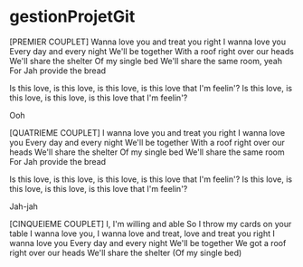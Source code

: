 # gestionProjetGit
[PREMIER COUPLET]
Wanna love you and treat you right
I wanna love you
Every day and every night
We'll be together
With a roof right over our heads
We'll share the shelter
Of my single bed
We'll share the same room, yeah
For Jah provide the bread

Is this love, is this love, is this love, is this love that I'm feelin'?
Is this love, is this love, is this love, is this love that I'm feelin'?

Ooh

[QUATRIEME COUPLET]
I wanna love you and treat you right
I wanna love you
Every day and every night
We'll be together
With a roof right over our heads
We'll share the shelter
Of my single bed
We'll share the same room
For Jah provide the bread

Is this love, is this love, is this love, is this love that I'm feelin'?
Is this love, is this love, is this love, is this love that I'm feelin'?

Jah-jah

[CINQUEIEME COUPLET]
I, I'm willing and able
So I throw my cards on your table
I wanna love you, I wanna love and treat, love and treat you right
I wanna love you
Every day and every night
We'll be together
We got a roof right over our heads
We'll share the shelter
(Of my single bed)